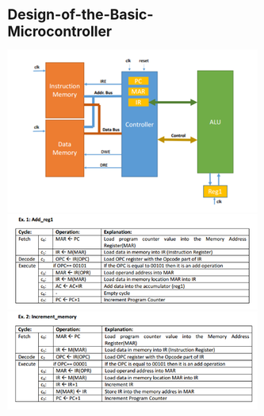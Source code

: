 # Design-of-the-Basic-Microcontroller



<img src="https://github.com/emreatik/Design-of-the-Basic-Microcontroller/blob/master/Basic%20Microcontroller.PNG"/>


<img src="https://github.com/emreatik/Design-of-the-Basic-Microcontroller/blob/master/Example%201.PNG"/>

<img src="https://github.com/emreatik/Design-of-the-Basic-Microcontroller/blob/master/Example%202.PNG"/>
